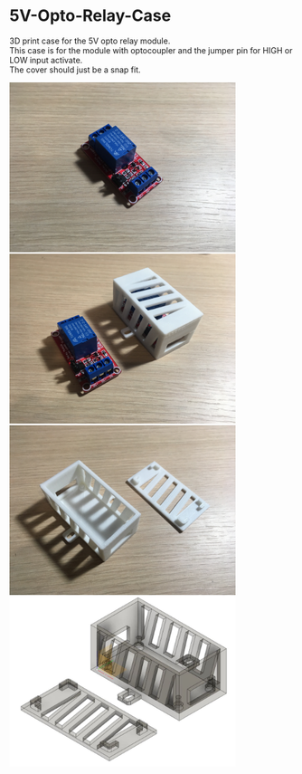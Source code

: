 # 5V-Opto-Relay-Case
3D print case for the 5V opto relay module.   
This case is for the module with optocoupler and the jumper pin for HIGH or LOW input activate.    
The cover should just be a snap fit.   

<img src="https://github.com/RokubanRKB/5V-Opto-Relay-Case/blob/master/img/IMG_3578.JPG" width="400">
<img src="https://github.com/RokubanRKB/5V-Opto-Relay-Case/blob/master/img/IMG_3577.JPG" width="400">
<img src="https://github.com/RokubanRKB/5V-Opto-Relay-Case/blob/master/img/IMG_3579.JPG" width="400">
<img src="https://github.com/RokubanRKB/5V-Opto-Relay-Case/blob/master/img/5V_relay_case.JPG" width="400">
